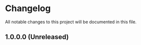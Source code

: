 # Changelog
All notable changes to this project will be documented in this file.

## 1.0.0.0 (Unreleased) 

